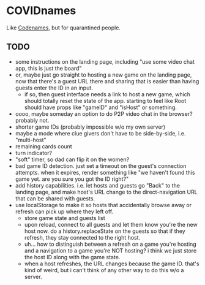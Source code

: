 # COVIDnames

Like [Codenames](https://czechgames.com/en/codenames/), but for quarantined people.

## TODO

 - some instructions on the landing page, including "use some video chat app, this is just the board"
 - or, maybe just go straight to hosting a new game on the landing page, now that there's a guest URL there and sharing that is easier than having guests enter the ID in an input.
   - if so, then guest interface needs a link to host a new game, which should totally reset the state of the app.  starting to feel like Root should have props like "gameID" and "isHost" or something.
 - oooo, maybe someday an option to do P2P video chat in the browser?  probably not.
 - shorter game IDs (probably impossible w/o my own server)
 - maybe a mode where clue givers don't have to be side-by-side, i.e. "multi-host"
 - remaining cards count
 - turn indicator?
 - "soft" timer, so dad can flip it on the women?
 - bad game ID detection.  just set a timeout on the guest's connection attempts.  when it expires, render something like "we haven't found this game yet. are you sure you got the ID right?"
 - add history capabilities.  i.e. let hosts and guests go "Back" to the landing page, and make host's URL change to the direct-navigation URL that can be shared with guests.
 - use localStorage to make it so hosts that accidentally browse away or refresh can pick up where they left off.
   - store game state and guests list
   - upon reload, connect to all guests and let them know you're the new host now.  do a history.replaceState on the guests so that if they refresh, they stay connected to the right host.
   - uh... how to distinguish between a refresh on a game you're hosting and a navigation to a game you're NOT hosting?  i think we just store the host ID along with the game state.
   - when a host refreshes, the URL changes because the game ID.  that's kind of weird, but i can't think of any other way to do this w/o a server.


